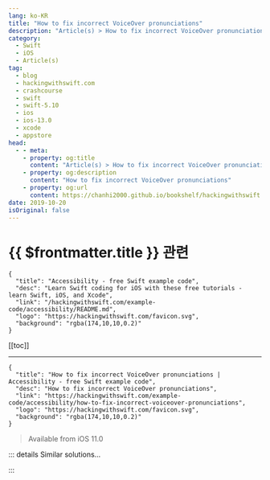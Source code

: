 ```yaml
---
lang: ko-KR
title: "How to fix incorrect VoiceOver pronunciations"
description: "Article(s) > How to fix incorrect VoiceOver pronunciations"
category:
  - Swift
  - iOS
  - Article(s)
tag: 
  - blog
  - hackingwithswift.com
  - crashcourse
  - swift
  - swift-5.10
  - ios
  - ios-13.0
  - xcode
  - appstore
head:
  - - meta:
    - property: og:title
      content: "Article(s) > How to fix incorrect VoiceOver pronunciations"
    - property: og:description
      content: "How to fix incorrect VoiceOver pronunciations"
    - property: og:url
      content: https://chanhi2000.github.io/bookshelf/hackingwithswift.com/example-code/accessibility/how-to-fix-incorrect-voiceover-pronunciations.html
date: 2019-10-20
isOriginal: false
---
```


# {{ $frontmatter.title }} 관련

```component VPCard
{
  "title": "Accessibility - free Swift example code",
  "desc": "Learn Swift coding for iOS with these free tutorials - learn Swift, iOS, and Xcode",
  "link": "/hackingwithswift.com/example-code/accessibility/README.md",
  "logo": "https://hackingwithswift.com/favicon.svg",
  "background": "rgba(174,10,10,0.2)"
}
```

[[toc]]

---

```component VPCard
{
  "title": "How to fix incorrect VoiceOver pronunciations | Accessibility - free Swift example code",
  "desc": "How to fix incorrect VoiceOver pronunciations",
  "link": "https://hackingwithswift.com/example-code/accessibility/how-to-fix-incorrect-voiceover-pronunciations",
  "logo": "https://hackingwithswift.com/favicon.svg",
  "background": "rgba(174,10,10,0.2)"
}
```

> Available from iOS 11.0

<!-- TODO: 작성 -->

<!--
As clever as VoiceOver is, sometimes it will get the pronunciation wrong for certain words - particularly when it’s missing some context that would have made clear what the correct pronunciation was.

For example, if you have a `UILabel` containing the string “Live” should that be pronounced as “liv” or as “lyve”? Or how about “Read” - is that pronounced as “reed” or “red”? There’s no way for VoiceOver to know unless you tell it.

The official way to do this is by using the `UIAccessibilitySpeechAttributeIPANotation` key in an attributed string, but in practice using that just makes your sounds come out poorly.

An easier way that also produces better results is just to use your own phonetic lettering. For example:

```swift
label.text = "read"
label.accessibilityLabel = "red"
```

Using this approach, the screen will show “read” but VoiceOver users will hear “red” - it works for everyone.

There are two places where this approach either won’t be enough or will prove extremely complicated.

First, if you use foreign languages inside your app they will be read out as if they were the user’s primary language. So, French words might be pronounced as if they were English, for example.

Second, if your app uses punctuation that the user needs to hear audibly, the result won’t be what you hoped for. For example, if you write some Swift code like `user.name` that will be interpreted by VoiceOver as “user (pause) name” rather than “user period name”.

Both of these problems can be fixed by using special attributes of `NSAttributedString`. For example, we can specify the language for an attributed string like this:

```swift
let attributedString1 = NSAttributedString(
    string: "Bonjour", attributes: [.accessibilitySpeechLanguage: "fr-FR"]
)

label.text = "Bonjour"
label.accessibilityAttributedLabel = attributedString1
```

And we can tell VoiceOver to read all punctuation like this:

```swift
let attributedString2 = NSAttributedString(
    string: "user.name", attributes: [.accessibilitySpeechPunctuation: true]
)

label.text = "user.name"
label.accessibilityAttributedLabel = attributedString2
```

Much better!

-->

::: details Similar solutions…

<!--
/quick-start/swiftui/how-to-make-voiceover-read-characters-individually">How to make VoiceOver read characters individually 
/example-code/accessibility/how-to-help-voiceover-read-specific-kinds-of-text-using-accessibilitytextualcontext">How to help VoiceOver read specific kinds of text using accessibilityTextualContext 
/example-code/uikit/how-to-fix-the-error-failed-to-instantiate-the-default-view-controller-for-uimainstoryboardfile">How to fix the error “Failed to instantiate the default view controller for UIMainStoryboardFile” 
/quick-start/swiftui/how-to-fix-a-form-picker-or-a-navigationlink-that-isnt-tappable">How to fix a Form Picker or a NavigationLink that isn’t tappable 
/quick-start/swiftui/how-to-fix-ambiguous-reference-to-member-buildblock">How to fix “Ambiguous reference to member 'buildBlock()’”</a>
-->

:::

